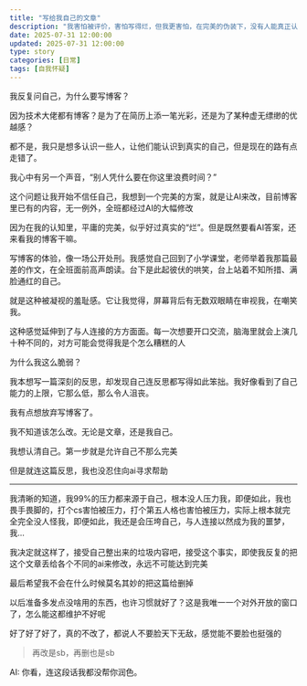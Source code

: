 ```yaml
---
title: "写给我自己的文章"
description: "我害怕被评价，害怕写得烂，但我更害怕，在完美的伪装下，没有人能真正认识我。"
date: 2025-07-31 12:00:00
updated: 2025-07-31 12:00:00
type: story
categories: [日常]
tags: [自我怀疑]
---
```


我反复问自己，为什么要写博客？

因为技术大佬都有博客？是为了在简历上添一笔光彩，还是为了某种虚无缥缈的优越感？

都不是，我只是想多认识一些人，让他们能认识到真实的自己，但是现在的路有点走错了。

我心中有另一个声音，“别人凭什么要在你这里浪费时间？”

这个问题让我开始不信任自己，我想到一个完美的方案，就是让AI来改，目前博客里已有的内容，无一例外，全班都经过AI的大幅修改

因为在我的认知里，平庸的完美，似乎好过真实的“烂”。但是既然要看AI答案，还来看我的博客干嘛。

写博客的体验，像一场公开处刑。我感觉自己回到了小学课堂，老师举着我那篇最差的作文，在全班面前高声朗读。台下是此起彼伏的哄笑，台上站着不知所措、满脸通红的自己。

就是这种被凝视的羞耻感。它让我觉得，屏幕背后有无数双眼睛在审视我，在嘲笑我。

这种感觉延伸到了与人连接的方方面面。每一次想要开口交流，脑海里就会上演几十种不同的，对方可能会觉得我是个怎么糟糕的人

为什么我这么脆弱？

我本想写一篇深刻的反思，却发现自己连反思都写得如此笨拙。我好像看到了自己能力的上限，它那么低，那么令人沮丧。

我有点想放弃写博客了。

我不知道该怎么改。无论是文章，还是我自己。

我想认清自己。第一步就是允许自己不那么完美

但是就连这篇反思，我也没忍住向ai寻求帮助

---

我清晰的知道，我99%的压力都来源于自己，根本没人压力我，即便如此，我也畏手畏脚的，打个cs害怕被压力，打个第五人格也害怕被压力，实际上根本就完全完全没人怪我，即便如此，我还是会压垮自己，与人连接以然成为我的噩梦，我...

我决定就这样了，接受自己整出来的垃圾内容吧，接受这个事实，即使我反复的把这个文章丢给各个不同的ai来修改，永远不可能达到完美

最后希望我不会在什么时候莫名其妙的把这篇给删掉

以后准备多发点没啥用的东西，也许习惯就好了？这是我唯一一个对外开放的窗口了，怎么能这都维护不好呢

好了好了好了，真的不改了，都说人不要脸天下无敌，感觉能不要脸也挺强的

> 再改是sb，再删也是sb

AI: 你看，连这段话我都没帮你润色。
